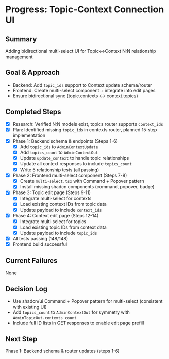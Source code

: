 # Progress: Topic-Context Connection UI

## Summary
Adding bidirectional multi-select UI for Topic↔Context N:N relationship management

## Goal & Approach
- Backend: Add `topic_ids` support to Context update schema/router
- Frontend: Create multi-select component + integrate into edit pages
- Ensure bidirectional sync (topic.contexts ↔ context.topics)

## Completed Steps
- [x] Research: Verified N:N models exist, topics router supports `context_ids`
- [x] Plan: Identified missing `topic_ids` in contexts router, planned 15-step implementation
- [x] Phase 1: Backend schema & endpoints (Steps 1-6)
  - [x] Add `topic_ids` to `AdminContextUpdate`
  - [x] Add `topics_count` to `AdminContextOut`
  - [x] Update `update_context` to handle topic relationships
  - [x] Update all context responses to include `topics_count`
  - [x] Write 5 relationship tests (all passing)
- [x] Phase 2: Frontend multi-select component (Steps 7-8)
  - [x] Create `multi-select.tsx` with Command + Popover pattern
  - [x] Install missing shadcn components (command, popover, badge)
- [x] Phase 3: Topic edit page (Steps 9-11)
  - [x] Integrate multi-select for contexts
  - [x] Load existing context IDs from topic data
  - [x] Update payload to include `context_ids`
- [x] Phase 4: Context edit page (Steps 12-14)
  - [x] Integrate multi-select for topics
  - [x] Load existing topic IDs from context data
  - [x] Update payload to include `topic_ids`
- [x] All tests passing (148/148)
- [x] Frontend build successful

## Current Failures
None

## Decision Log
- Use shadcn/ui Command + Popover pattern for multi-select (consistent with existing UI)
- Add `topics_count` to `AdminContextOut` for symmetry with `AdminTopicOut.contexts_count`
- Include full ID lists in GET responses to enable edit page prefill

## Next Step
Phase 1: Backend schema & router updates (steps 1-6)

